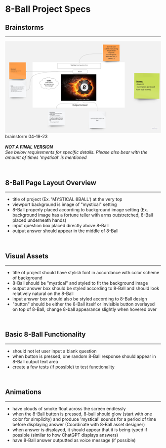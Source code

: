 # 8-Ball Project Specs

## Brainstorms
---
![8-ball brainstorm 041923](/specs/8-ball/041923-brainstorm.jpg)
brainstorm 04-19-23
<br> <br>
***NOT A FINAL VERSION***
<br>
*See below requirements for specific details. Please also bear with the amount of times 'mystical' is mentioned*

<br>

## 8-Ball Page Layout Overview
---
- title of project (Ex. 'MYSTICAL 8BALL') at the very top
- viewport background is image of "mystical" setting
- 8-Ball properly placed according to background image setting (Ex. background image has a fortune teller with arms outstretched, 8-Ball placed underneath hands)
- input question box placed directly above 8-Ball
- output answer should appear in the middle of 8-Ball

<br>

## Visual Assets
---
- title of project should have stylish font in accordance with color scheme of background
- 8-Ball should be "mystical" and styled to fit the background image
- output answer box should be styled according to 8-Ball and should look relatively natural on the 8-Ball
- input answer box should also be styled according to 8-Ball design
- "button" should be either the 8-Ball itself or invisible button overlayed on top of 8-Ball, change 8-ball appearance slightly when hovered over

<br>

## Basic 8-Ball Functionality
---
- should not let user input a blank question
- when button is pressed, one random 8-Ball response should appear in 8-Ball output text area
- create a few tests (if possible) to test functionality

<br>

## Animations
---
- have clouds of smoke float across the screen endlessly
- when the 8-Ball button is pressed, 8-ball should glow (start with one color for simplicity) and produce 'mystical' sounds for a period of time before displaying answer (Coordinate with 8-Ball asset designer)
- when answer is displayed, it should appear that it is being typed if possible (similar to how ChatGPT displays answers)
- have 8-Ball answer outputted as voice message (if possible)